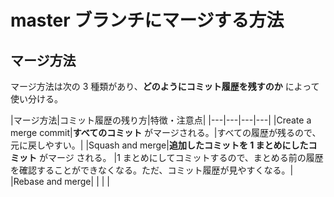 # master ブランチにマージする方法

## マージ方法

マージ方法は次の 3 種類があり、**どのようにコミット履歴を残すのか** によって使い分ける。

|マージ方法|コミット履歴の残り方|特徴・注意点|
|---|---|---|---|
|Create a merge commit|**すべてのコミット** がマージされる。|すべての履歴が残るので、元に戻しやすい。|
|Squash and merge|**追加したコミットを 1 まとめにしたコミット** がマージ される。 |1 まとめにしてコミットするので、まとめる前の履歴を確認することができなくなる。ただ、コミット履歴が見やすくなる。|
|Rebase and merge| | | |


